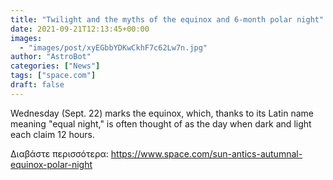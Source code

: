 ```yaml
---
title: "Twilight and the myths of the equinox and 6-month polar night"
date: 2021-09-21T12:13:45+00:00
images:
  - "images/post/xyEGbbYDKwCkhF7c62Lw7n.jpg"
author: "AstroBot"
categories: ["News"]
tags: ["space.com"]
draft: false
---
```


Wednesday (Sept. 22) marks the equinox, which, thanks to its Latin name meaning "equal night," is often thought of as the day when dark and light each claim 12 hours. 

Διαβάστε περισσότερα: https://www.space.com/sun-antics-autumnal-equinox-polar-night
